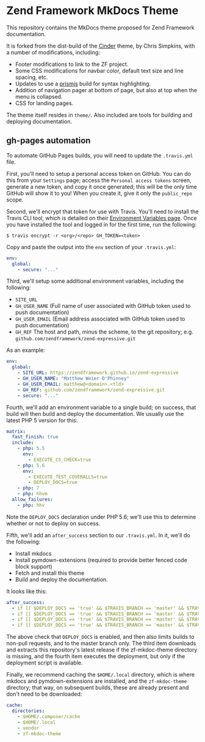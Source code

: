 # Zend Framework MkDocs Theme

This repository contains the MkDocs theme proposed for Zend Framework
documentation.

It is forked from the dist-build of the [Cinder](tps://github.com/chrissimpkins/cinder)
theme, by Chris Simpkins, with a number of modifications, including:

- Footer modifications to link to the ZF project.
- Some CSS modifications for navbar color, default text size and line spacing,
  etc.
- Updates to use a [prismjs](http://prismjs.com) build for syntax highlighting.
- Addition of navigation pager at bottom of page, but also at top when the menu
  is collapsed.
- CSS for landing pages.

The theme itself resides in `theme/`. Also included are tools for building and
deploying documentation.

## gh-pages automation

To automate GitHub Pages builds, you will need to update the `.travis.yml` file.

First, you'll need to setup a personal access token on GitHub. You can do this
from your `Settings` page; access the `Personal access tokens` screen, generate
a new token, and copy it once generated; this will be the only time GitHub will
show it to you! When you create it, give it only the `public_repo` scope.

Second, we'll encrypt that token for use with Travis. You'll need to install the
Travis CLI tool, which is detailed on their [Environment Variables page](https://docs.travis-ci.com/user/environment-variables/#Encrypted-Variables).
Once you have installed the tool and logged in for the first time, run the
following:

```console
$ travis encrypt -r <org>/<repo> GH_TOKEN=<token>
```

Copy and paste the output into the `env` section of your `.travis.yml`:

```yaml
env:
  global:
    - secure: "..."
```

Third, we'll setup some additional environment variables, including the following:

- `SITE_URL`
- `GH_USER_NAME` (Full name of user associated with GitHub token used to push
  documentation)
- `GH_USER_EMAIL` (Email address associated with GitHub token used to push
  documentation)
- `GH_REF` The host and path, minus the scheme, to the git repository; e.g.
  `github.com/zendframework/zend-expressive.git`

As an example:

```yaml
env:
  global:
    - SITE_URL: https://zendframework.github.io/zend-expressive
    - GH_USER_NAME: "Matthew Weier O'Phinney"
    - GH_USER_EMAIL: matthew@<domain>.<tld>
    - GH_REF: github.com/zendframework/zend-expressive.git
    - secure: "..."
```

Fourth, we'll add an environment variable to a single build; on success, that
build will then build and deploy the documentation. We usually use the latest
PHP 5 version for this:

```yaml
matrix:
  fast_finish: true
  include:
    - php: 5.5
      env:
        - EXECUTE_CS_CHECK=true
    - php: 5.6
      env:
        - EXECUTE_TEST_COVERALLS=true
        - DEPLOY_DOCS=true
    - php: 7
    - php: hhvm
  allow_failures:
    - php: hhv
```

Note the `DEPLOY_DOCS` declaration under PHP 5.6; we'll use this to determine
whether or not to deploy on success.

Fifth, we'll add an `after_success` section to our `.travis.yml`. In it, we'll
do the following:

- Install mkdocs
- Install pymdown-extensions (required to provide better fenced code block
  support)
- Fetch and install this theme
- Build and deploy the documentation.

It looks like this:

```yaml
after_success:
  - if [[ $DEPLOY_DOCS == 'true' && $TRAVIS_BRANCH == 'master' && $TRAVIS_PULL_REQUEST == 'false' ]]; then pip install --user mkdocs ; fi
  - if [[ $DEPLOY_DOCS == 'true' && $TRAVIS_BRANCH == 'master' && $TRAVIS_PULL_REQUEST == 'false' ]]; then pip install --user pymdown-extensions ; fi
  - if [[ $DEPLOY_DOCS == 'true' && $TRAVIS_BRANCH == 'master' && $TRAVIS_PULL_REQUEST == 'false' && ! -d "zf-mkdoc-theme" ]]; then $(curl -s -L https://github.com/weierophinney/zf-mkdoc-theme/releases/latest | egrep -o '/weierophinney/zf-mkdoc-theme/archive/[0-9]*\.[0-9]*\.[0-9]*.tar.gz' | head -n1 | wget -O zf-mkdoc-theme.tgz --base=https://github.com/ -i - && mkdir zf-mkdoc-theme && $(cd zf-mkdoc-theme && tar xzf ../zf-mkdoc-theme.tgz --strip-components=1) ; fi
  - if [[ $DEPLOY_DOCS == 'true' && $TRAVIS_BRANCH == 'master' && $TRAVIS_PULL_REQUEST == 'false' && -f "zf-mkdoc-theme/deploy.sh"  ]]; then ./zf-mkdoc-theme/deploy.sh ; fi
```

The above check that `DEPLOY_DOCS` is enabled, and then also limits builds to
non-pull requests, and to the master branch only. The third item downloads and
extracts this repository's latest release if the zf-mkdoc-theme directory is
missing, and the fourth item executes the deployment, but only if the deployment
script is available.

Finally, we recommend caching the `$HOME/.local` directory, which is where
mkdocs and pymdown-extensions are installed, and the `zf-mkdoc-theme` directory;
that way, on subsequent builds, these are already present and don't need to be
downloaded:

```yaml
cache:
  directories:
    - $HOME/.composer/cache
    - $HOME/.local
    - vendor
    - zf-mkdoc-theme
```
